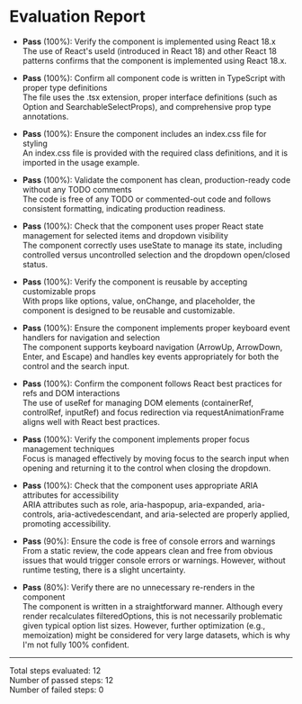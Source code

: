 # Evaluation Report

- **Pass** (100%): Verify the component is implemented using React 18.x  
  The use of React's useId (introduced in React 18) and other React 18 patterns confirms that the component is implemented using React 18.x.

- **Pass** (100%): Confirm all component code is written in TypeScript with proper type definitions  
  The file uses the .tsx extension, proper interface definitions (such as Option and SearchableSelectProps), and comprehensive prop type annotations.

- **Pass** (100%): Ensure the component includes an index.css file for styling  
  An index.css file is provided with the required class definitions, and it is imported in the usage example.

- **Pass** (100%): Validate the component has clean, production-ready code without any TODO comments  
  The code is free of any TODO or commented-out code and follows consistent formatting, indicating production readiness.

- **Pass** (100%): Check that the component uses proper React state management for selected items and dropdown visibility  
  The component correctly uses useState to manage its state, including controlled versus uncontrolled selection and the dropdown open/closed status.

- **Pass** (100%): Verify the component is reusable by accepting customizable props  
  With props like options, value, onChange, and placeholder, the component is designed to be reusable and customizable.

- **Pass** (100%): Ensure the component implements proper keyboard event handlers for navigation and selection  
  The component supports keyboard navigation (ArrowUp, ArrowDown, Enter, and Escape) and handles key events appropriately for both the control and the search input.

- **Pass** (100%): Confirm the component follows React best practices for refs and DOM interactions  
  The use of useRef for managing DOM elements (containerRef, controlRef, inputRef) and focus redirection via requestAnimationFrame aligns well with React best practices.

- **Pass** (100%): Verify the component implements proper focus management techniques  
  Focus is managed effectively by moving focus to the search input when opening and returning it to the control when closing the dropdown.

- **Pass** (100%): Check that the component uses appropriate ARIA attributes for accessibility  
  ARIA attributes such as role, aria-haspopup, aria-expanded, aria-controls, aria-activedescendant, and aria-selected are properly applied, promoting accessibility.

- **Pass** (90%): Ensure the code is free of console errors and warnings  
  From a static review, the code appears clean and free from obvious issues that would trigger console errors or warnings. However, without runtime testing, there is a slight uncertainty.

- **Pass** (80%): Verify there are no unnecessary re-renders in the component  
  The component is written in a straightforward manner. Although every render recalculates filteredOptions, this is not necessarily problematic given typical option list sizes. However, further optimization (e.g., memoization) might be considered for very large datasets, which is why I'm not fully 100% confident.

---

Total steps evaluated: 12  
Number of passed steps: 12  
Number of failed steps: 0